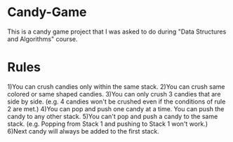 # Candy-Game
This is a candy game project that I was asked to do during "Data Structures and Algorithms" course.

# Rules
1)You can crush candies only within the same stack.
2)You can crush same colored or same shaped candies.
3)You can only crush 3 candies that are side by side. (e.g. 4 candies won't be crushed even if the conditions of rule 2 are met.)
4)You can pop and push one candy at a time. You can push the candy to any other stack.
5)You can't pop and push a candy to the same stack. (e.g. Popping from Stack 1 and pushing to Stack 1 won't work.)
6)Next candy will always be added to the first stack.
